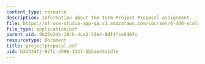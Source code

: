 ```yaml
---
content_type: resource
description: Information about the Term Project Proposal assignment.
file: https://ol-ocw-studio-app-qa.s3.amazonaws.com/courses/4-406-ecologies-of-construction-spring-2007/b3d324f297fcd09633275b5ae49a1d7e_projectproposal.pdf
file_type: application/pdf
parent_uid: 9b25e24b-10cb-4ce2-23e4-8df4fce046fc
resourcetype: Document
title: projectproposal.pdf
uid: b3d324f2-97fc-d096-3327-5b5ae49a1d7e
---
```

